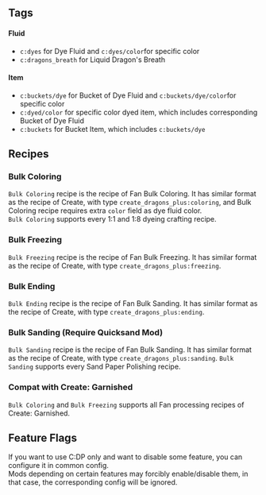 ## Tags
#### Fluid
* `c:dyes` for Dye Fluid and `c:dyes/color`for specific color
* `c:dragons_breath` for Liquid Dragon's Breath
#### Item
* `c:buckets/dye` for Bucket of Dye Fluid and `c:buckets/dye/color`for specific color
* `c:dyed/color` for specific color dyed item, which includes corresponding Bucket of Dye Fluid
* `c:buckets` for Bucket Item, which includes `c:buckets/dye`

## Recipes
### Bulk Coloring
`Bulk Coloring` recipe is the recipe of Fan Bulk Coloring. It has similar format as the recipe of Create, with type `create_dragons_plus:coloring`, and Bulk Coloring recipe requires extra `color` field as dye fluid color.   
`Bulk Coloring` supports every 1:1 and 1:8 dyeing crafting recipe.
### Bulk Freezing
`Bulk Freezing` recipe is the recipe of Fan Bulk Freezing. It has similar format as the recipe of Create, with type `create_dragons_plus:freezing`.
### Bulk Ending
`Bulk Ending` recipe is the recipe of Fan Bulk Sanding. It has similar format as the recipe of Create, with type `create_dragons_plus:ending`.
### Bulk Sanding (Require Quicksand Mod)
`Bulk Sanding` recipe is the recipe of Fan Bulk Sanding. It has similar format as the recipe of Create, with type `create_dragons_plus:sanding`.
`Bulk Sanding` supports every Sand Paper Polishing recipe.
### Compat with Create: Garnished
`Bulk Coloring` and `Bulk Freezing` supports all Fan processing recipes of Create: Garnished.

## Feature Flags
If you want to use C:DP only and want to disable some feature, you can configure it in common config.  
Mods depending on certain features may forcibly enable/disable them, in that case, the corresponding config will be ignored.